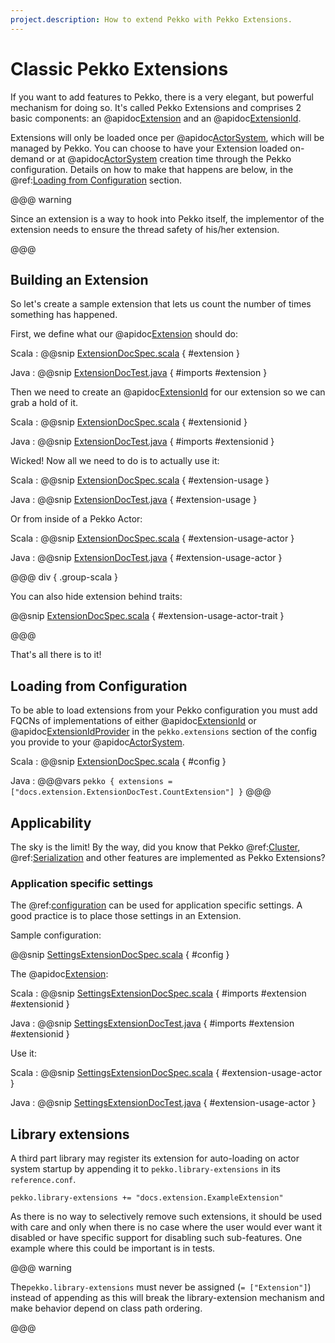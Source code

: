 ```yaml
---
project.description: How to extend Pekko with Pekko Extensions.
---
```

# Classic Pekko Extensions

If you want to add features to Pekko, there is a very elegant, but powerful mechanism for doing so.
It's called Pekko Extensions and comprises 2 basic components: an @apidoc[Extension](actor.Extension) and an @apidoc[ExtensionId](actor.ExtensionId).

Extensions will only be loaded once per @apidoc[ActorSystem](actor.ActorSystem), which will be managed by Pekko.
You can choose to have your Extension loaded on-demand or at @apidoc[ActorSystem](actor.ActorSystem) creation time through the Pekko configuration.
Details on how to make that happens are below, in the @ref:[Loading from Configuration](extending-pekko.md#loading) section.

@@@ warning

Since an extension is a way to hook into Pekko itself, the implementor of the extension needs to
ensure the thread safety of his/her extension.

@@@

## Building an Extension

So let's create a sample extension that lets us count the number of times something has happened.

First, we define what our @apidoc[Extension](actor.Extension) should do:

Scala
:  @@snip [ExtensionDocSpec.scala](/docs/src/test/scala/docs/extension/ExtensionDocSpec.scala) { #extension }

Java
:  @@snip [ExtensionDocTest.java](/docs/src/test/java/jdocs/extension/ExtensionDocTest.java) { #imports #extension }

Then we need to create an @apidoc[ExtensionId](actor.ExtensionId) for our extension so we can grab a hold of it.

Scala
:  @@snip [ExtensionDocSpec.scala](/docs/src/test/scala/docs/extension/ExtensionDocSpec.scala) { #extensionid }

Java
:  @@snip [ExtensionDocTest.java](/docs/src/test/java/jdocs/extension/ExtensionDocTest.java) { #imports #extensionid }

Wicked! Now all we need to do is to actually use it:

Scala
:  @@snip [ExtensionDocSpec.scala](/docs/src/test/scala/docs/extension/ExtensionDocSpec.scala) { #extension-usage }

Java
:  @@snip [ExtensionDocTest.java](/docs/src/test/java/jdocs/extension/ExtensionDocTest.java) { #extension-usage }

Or from inside of a Pekko Actor:

Scala
:  @@snip [ExtensionDocSpec.scala](/docs/src/test/scala/docs/extension/ExtensionDocSpec.scala) { #extension-usage-actor }

Java
:  @@snip [ExtensionDocTest.java](/docs/src/test/java/jdocs/extension/ExtensionDocTest.java) { #extension-usage-actor }

@@@ div { .group-scala }

You can also hide extension behind traits:

@@snip [ExtensionDocSpec.scala](/docs/src/test/scala/docs/extension/ExtensionDocSpec.scala) { #extension-usage-actor-trait }

@@@

That's all there is to it!

<a id="loading"></a>
## Loading from Configuration

To be able to load extensions from your Pekko configuration you must add FQCNs of implementations of either @apidoc[ExtensionId](actor.ExtensionId) or @apidoc[ExtensionIdProvider](ExtensionIdProvider)
in the `pekko.extensions` section of the config you provide to your @apidoc[ActorSystem](actor.ActorSystem).

Scala
:  @@snip [ExtensionDocSpec.scala](/docs/src/test/scala/docs/extension/ExtensionDocSpec.scala) { #config }

Java
:   @@@vars
    ```
    pekko {
      extensions = ["docs.extension.ExtensionDocTest.CountExtension"]
    }
    ```
    @@@

## Applicability

The sky is the limit!
By the way, did you know that Pekko @ref:[Cluster](cluster-usage.md), @ref:[Serialization](serialization.md) and other features are implemented as Pekko Extensions?

<a id="extending-pekko-settings"></a>
### Application specific settings

The @ref:[configuration](general/configuration.md) can be used for application specific settings. A good practice is to place those settings in an Extension.

Sample configuration:

@@snip [SettingsExtensionDocSpec.scala](/docs/src/test/scala/docs/extension/SettingsExtensionDocSpec.scala) { #config }

The @apidoc[Extension](actor.Extension):

Scala
:  @@snip [SettingsExtensionDocSpec.scala](/docs/src/test/scala/docs/extension/SettingsExtensionDocSpec.scala) { #imports #extension #extensionid }

Java
:  @@snip [SettingsExtensionDocTest.java](/docs/src/test/java/jdocs/extension/SettingsExtensionDocTest.java) { #imports #extension #extensionid }

Use it:

Scala
:  @@snip [SettingsExtensionDocSpec.scala](/docs/src/test/scala/docs/extension/SettingsExtensionDocSpec.scala) { #extension-usage-actor }

Java
:  @@snip [SettingsExtensionDocTest.java](/docs/src/test/java/jdocs/extension/SettingsExtensionDocTest.java) { #extension-usage-actor }

## Library extensions

A third part library may register its extension for auto-loading on actor system startup by appending it to
`pekko.library-extensions` in its `reference.conf`.

```
pekko.library-extensions += "docs.extension.ExampleExtension"
```

As there is no way to selectively remove such extensions, it should be used with care and only when there is no case
where the user would ever want it disabled or have specific support for disabling such sub-features. One example where
this could be important is in tests.

@@@ warning

The``pekko.library-extensions`` must never be assigned (`= ["Extension"]`) instead of appending as this will break
the library-extension mechanism and make behavior depend on class path ordering.

@@@
